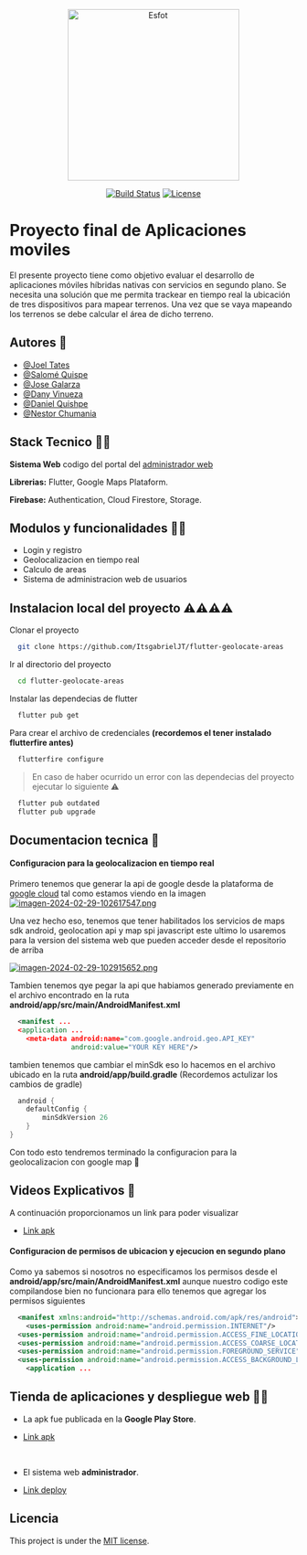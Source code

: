 <p align="center"><a href="https://laravel.com" target="_blank"><img src="https://esfot.epn.edu.ec/images/headers/logo_esfot_buho.png" alt="Esfot" width="300px"></a></p>

<p align="center">
<a href="https://github.com/laravel/framework/actions"><img src="https://github.com/laravel/framework/workflows/tests/badge.svg" alt="Build Status"></a>
<a href="https://packagist.org/packages/laravel/framework"><img src="https://img.shields.io/packagist/l/laravel/framework" alt="License"></a>
</p>

# Proyecto final de Aplicaciones moviles

El presente proyecto tiene como objetivo evaluar el desarrollo de aplicaciones móviles híbridas nativas con servicios en segundo plano.
Se necesita una solución que me permita trackear en tiempo real la ubicación de tres dispositivos
para mapear terrenos. Una vez que se vaya mapeando los terrenos se debe calcular el área de 
dicho terreno.


## Autores 🪬

- [@Joel Tates](https://github.com/ItsgabrielJT)
- [@Salomé Quispe](https://github.com/Salo-Quispe)
- [@Jose Galarza](https://github.com/jp123468)
- [@Dany Vinueza](https://github.com/DannyVinueza)
- [@Daniel Quishpe](https://github.com/DAQG)
- [@Nestor Chumania](https://github.com/RotsenCH)


## Stack Tecnico 🧩👥

**Sistema Web** codigo del portal del [administrador web](https://github.com/DannyVinueza/Web_Flutter_Pagina)

**Librerias:** Flutter, Google Maps Plataform.

**Firebase:** Authentication, Cloud Firestore, Storage.

## Modulos y funcionalidades 🧩👥

- Login y registro
- Geolocalizacion en tiempo real
- Calculo de areas
- Sistema de administracion web de usuarios

## Instalacion local del proyecto ⚠️⚠️⚠️⚠️


Clonar el proyecto

```bash
  git clone https://github.com/ItsgabrielJT/flutter-geolocate-areas
```

Ir al directorio del proyecto

```bash
  cd flutter-geolocate-areas
```

Instalar las dependecias de flutter

```bash
  flutter pub get
```

Para crear el archivo de credenciales
**(recordemos el tener instalado flutterfire antes)**
```bash
  flutterfire configure
```


> En caso de haber ocurrido un error con las dependecias del proyecto ejecutar lo siguiente ⚠️


```bash
  flutter pub outdated
  flutter pub upgrade
```
## Documentacion tecnica 📁

#### Configuracion para la geolocalizacion en tiempo real
Primero tenemos que generar la api de google desde la plataforma de [google cloud](https://console.cloud.google.com/welcome) tal como estamos viendo en la imagen
[![imagen-2024-02-29-102617547.png](https://i.postimg.cc/m2cwfCb2/imagen-2024-02-29-102617547.png)](https://postimg.cc/Vd8MXSr3)

Una vez hecho eso, tenemos que tener habilitados los servicios de maps sdk android, geolocation api y map spi javascript este ultimo lo usaremos para la version del sistema web que pueden acceder desde el repositorio de arriba

[![imagen-2024-02-29-102915652.png](https://i.postimg.cc/Pf1DmyrD/imagen-2024-02-29-102915652.png)](https://postimg.cc/7bYb4gzP)

Tambien tenemos qye pegar la api que habiamos generado previamente en el archivo encontrado en la ruta **android/app/src/main/AndroidManifest.xml**

```xml
  <manifest ...
  <application ...
    <meta-data android:name="com.google.android.geo.API_KEY"
               android:value="YOUR KEY HERE"/>
```

tambien tenemos que cambiar el minSdk eso lo hacemos en el archivo ubicado en la ruta **android/app/build.gradle** (Recordemos actulizar los cambios de gradle)

```gradle
  android {
    defaultConfig {
        minSdkVersion 26
    }
}
```

Con todo esto tendremos terminado la configuracion para la geolocalizacion con google map 🏅

## Videos Explicativos 📁

A continuación proporcionamos un link para poder visualizar 
- [Link apk](https://epnecuador-my.sharepoint.com/:f:/g/personal/nestor_chumania_epn_edu_ec/EmG-2gYtNhdFn8CLep4M-FsB_WBHeIlSQsgssAey7XlVqA?e=GkTn3Z)

#### Configuracion de permisos de ubicacion y ejecucion en segundo plano

Como ya sabemos si nosotros no especificamos los permisos desde el **android/app/src/main/AndroidManifest.xml** aunque nuestro codigo este compilandose bien no funcionara para ello tenemos que agregar los permisos siguientes

```xml
  <manifest xmlns:android="http://schemas.android.com/apk/res/android">
    <uses-permission android:name="android.permission.INTERNET"/>
  <uses-permission android:name="android.permission.ACCESS_FINE_LOCATION" />
  <uses-permission android:name="android.permission.ACCESS_COARSE_LOCATION" />
  <uses-permission android:name="android.permission.FOREGROUND_SERVICE" />
  <uses-permission android:name="android.permission.ACCESS_BACKGROUND_LOCATION" />
    <application ...
```


## Tienda de aplicaciones y despliegue web 🚀🧩
- La apk fue publicada en la **Google Play Store**.

- [Link apk](https://project-core-front.vercel.app)

<br>

- El sistema web **administrador**.

- [Link deploy](https://geolocation-flutter-app.web.app/)

## Licencia

This project is under the [MIT license](https://opensource.org/licenses/MIT).




